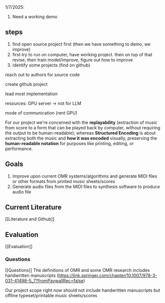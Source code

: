 1/7/2025:
1. Need a working demo
## steps
1.  find open source project first (then we have something to demo, we improve)
2. first try to run on computer, have working project. then on top of that revise, then train model/improve, figure out how to improve
3. identify some projects (find on github)

reach out to authors for source code

create github project

lead most implementation

resources: GPU server → not for LLM

mode of communication (rent GPU)

For our project we're concerned with the **replayability** (extraction of music from score to a form that can be played back by computer, without requiring the output to be human-readable); whereas **Structured Encoding** is about extracting both the music and **how it was encoded** visually, preserving the **human-readable notation** for purposes like printing, editing, or performance.

## Goals
1. Improve upon current OMR systems/algorithms and generate MIDI files or other formats from printed music sheets/scores
2. Generate audio files from the MIDI files to synthesis software to produce audio file
## Current Literature
[[Literature and Github]]

## Evaluation
[[Evaluation]]

### Questions
[[Questions]]
The definitions of OMR and some OMR research includes handwritten manuscripts (https://link.springer.com/chapter/10.1007/978-3-031-41498-5_7?fromPaywallRec=false)

Our project scope right now should not include handwritten manuscripts but offline typeset/printable music sheets/scores